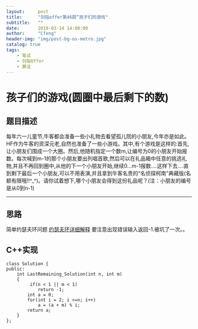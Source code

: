 ```yaml
---
layout:     post
title:      "剑指offer第46题“孩子们的游戏"
subtitle:   ""
date:       2019-03-14 14:00:00
author:     "Cfeng"
header-img: "img/post-bg-os-metro.jpg"
catalog: true
tags:
    - 笔试
    - 剑指Offer
    - 算法
---
```

# 孩子们的游戏(圆圈中最后剩下的数)
## 题目描述
每年六一儿童节,牛客都会准备一些小礼物去看望孤儿院的小朋友,今年亦是如此。HF作为牛客的资深元老,自然也准备了一些小游戏。其中,有个游戏是这样的:首先,让小朋友们围成一个大圈。然后,他随机指定一个数m,让编号为0的小朋友开始报数。每次喊到m-1的那个小朋友要出列唱首歌,然后可以在礼品箱中任意的挑选礼物,并且不再回到圈中,从他的下一个小朋友开始,继续0...m-1报数....这样下去....直到剩下最后一个小朋友,可以不用表演,并且拿到牛客名贵的“名侦探柯南”典藏版(名额有限哦!!^_^)。请你试着想下,哪个小朋友会得到这份礼品呢？(注：小朋友的编号是从0到n-1)
***
## 思路
简单约瑟夫环问题
[约瑟夫环详细解释](https://blog.csdn.net/u011500062/article/details/72855826)
要注意出现错误输入返回-1.被坑了一次。。
## C++实现
```
class Solution {
public:
    int LastRemaining_Solution(int n, int m)
    {
         if(n < 1 || m < 1)
            return -1;
        int a = 0;
        for(int i = 2; i <=n; i++)
            a = (a + m) % i;
        return a;
    }
};
```
